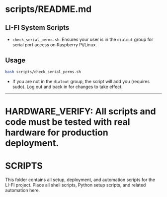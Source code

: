 # scripts/README.md

## LI-FI System Scripts

- `check_serial_perms.sh`: Ensures your user is in the `dialout` group for serial port access on Raspberry Pi/Linux.

## Usage

```sh
bash scripts/check_serial_perms.sh
```

- If you are not in the `dialout` group, the script will add you (requires sudo). Log out and back in for changes to take effect.

---

# HARDWARE_VERIFY: All scripts and code must be tested with real hardware for production deployment.

# SCRIPTS

This folder contains all setup, deployment, and automation scripts for the LI-FI project. Place all shell scripts, Python setup scripts, and related automation here.

